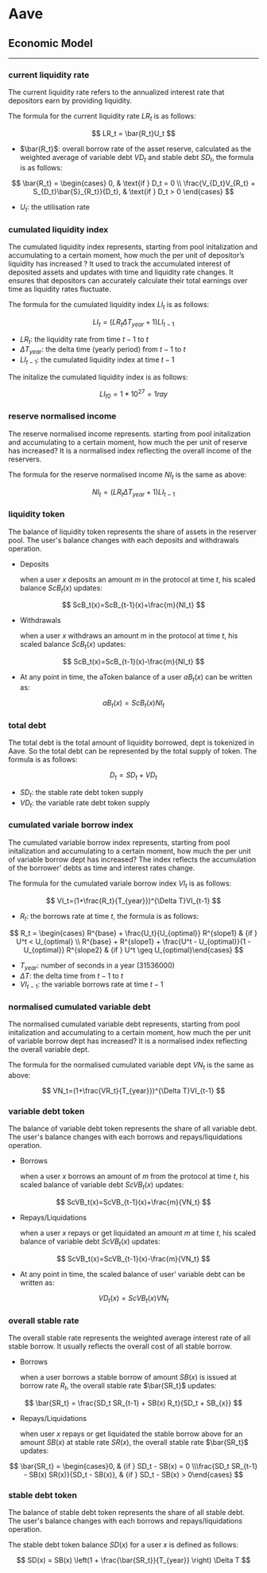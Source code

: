 # Aave

## Economic Model

---

### **current liquidity rate**

The current liquidity rate refers to the annualized interest rate that depositors earn by providing liquidity. 

The formula for the current liquidity rate $LR_t$ is as follows:

$$
LR_t = \bar{R_t}U_t
$$

- $\bar{R_t}$: overall borrow rate of the asset reserve, calculated as the weighted average of  variable debt $VD_t$ and stable debt $SD_t$, the formula is as follows:

$$
\bar{R_t} = 
\begin{cases} 
0, & \text{if } D_t = 0 \\
\frac{V_{D_t}V_{R_t} + S_{D_t}\bar{S}_{R_t}}{D_t}, & \text{if } D_t > 0 
\end{cases}
$$

- $U_t$: the utilisation rate

### **cumulated liquidity index**

The cumulated liquidity index represents, starting from pool initalization and accumulating to a certain moment, how much the per unit of depositor’s liquidity has increased ?  It used to track the accumulated interest of deposited assets and updates with time and liquidity rate changes. It ensures that depositors can accurately calculate their total earnings over time as liquidity rates fluctuate.

The formula for the cumulated liquidity index  $LI_t$ is as follows:

$$
LI_t=(LR_t\Delta T_{year}+1)LI_{t-1}
$$

- $LR_t$: the liquidity rate from time $t-1$ to $t$
- $\Delta T_{year}$: the delta time (yearly period) from $t-1$ to $t$
- $LI_{t-1}$: the cumulated liquidity index at time $t-1$

The initalize the cumulated liquidity index is as follows:

$$
LI_{t0}=1*10^{27}=1 ray
$$

### reserve normalised income

The reserve normalised income represents. starting from pool initalization and accumulating to a certain moment, how much the per unit of reserve has increased? It is a normalised index reflecting the overall income of the reservers.

The formula for the reserve normalised income $NI_t$ is the same as above:

$$
NI_t=(LR_t\Delta T_{year}+1)LI_{t-1}
$$

### liquidity token

The balance of liquidity token represents the share of assets in the reserver pool. The user's balance changes with each deposits and withdrawals operation.

- Deposits
    
    when a user $x$ deposits an amount $m$ in the protocol at time $t$, his scaled balance $ScB_t(x)$ updates:
    
$$
ScB_t(x)=ScB_{t-1}(x)+\frac{m}{NI_t}
$$
    
- Withdrawals
    
    when a user $x$ withdraws an amount $m$ in the protocol at time $t$, his scaled balance $ScB_t(x)$ updates:
    
$$
ScB_t(x)=ScB_{t-1}(x)-\frac{m}{NI_t}
$$
    
- At any point in time, the aToken balance of a user $aB_t(x)$ can be written as:

$$
aB_t(x)=ScB_t(x)NI_t
$$

### total debt

The total debt is the total amount of liquidity borrowed, dept is tokenized in Aave. So the total debt can be represented by the total supply of token. The formula is as follows:

$$
D_t=SD_t+VD_t
$$

- $SD_t$: the stable rate debt token supply
- $VD_t$: the variable rate debt token supply

### cumulated variale borrow index

The cumulated variable borrow index represents, starting from pool initalization and accumulating to a certain moment, how much the per unit of variable borrow dept has increased?  The index reflects the accumulation of the borrower’ debts as time and interest rates change.

The formula for the cumulated variale borrow index $VI_t$ is as follows:

$$
VI_t=(1+\frac{R_t}{T_{year}})^{\Delta T}VI_{t-1}
$$

- $R_t$: the borrows rate at time $t$, the formula is as follows:

$$
R_t = \begin{cases}     
R^{base} + \frac{U_t}{U_{optimal}} R^{slope1} & {if } U^t < U_{optimal} \\    
R^{base} + R^{slope1} + \frac{U^t - U_{optimal}}{1 - U_{optimal}} R^{slope2} & {if } U^t \geq U_{optimal}\end{cases}
$$

- $T_{year}$: number of seconds in a year (31536000)
- $\Delta T$: the delta time from $t-1$ to $t$
- $VI_{t-1}$: the variable borrows rate at time $t-1$

### normalised cumulated variable debt

The normalised cumulated variable debt represents, starting from pool initalization and accumulating to a certain moment, how much the per unit of variable borrow dept has increased? It is a normalised index reflecting the overall variable dept.

The formula for the normalised cumulated variable dept $VN_t$ is the same as above:

$$
VN_t=(1+\frac{VR_t}{T_{year}})^{\Delta T}VI_{t-1}
$$

### variable debt token

The balance of variable debt token represents the share of all variable debt. The user's balance changes with each borrows and repays/liquidations operation.

- Borrows
    
    when a user $x$ borrows an amount of $m$ from the protocol at time $t$, his scaled balance of variable debt $ScVB_t(x)$ updates:
    
$$
ScVB_t(x)=ScVB_{t-1}(x)+\frac{m}{VN_t}
$$
    
- Repays/Liquidations
    
    when a user $x$ repays or get liquidated an amount $m$ at time $t$, his scaled balance of variable debt $ScVB_t(x)$ updates:
    
$$
ScVB_t(x)=ScVB_{t-1}(x)-\frac{m}{VN_t}
$$
    
- At any point in time, the scaled balance of user’ variable debt can be written as:

$$
VD_t(x)=ScVB_t(x)VN_t
$$

### overall stable rate

The overall stable rate represents the weighted average interest rate of all stable borrow. It usually reflects the overall cost of all stable borrow.

- Borrows
    
    when a user borrows a stable borrow of amount $SB(x)$ is issued at borrow rate $R_t$, the overall stable rate $\bar{SR_t}$ updates:
    
$$
\bar{SR_t} = \frac{SD_t  SR_{t-1} + SB(x) R_t}{SD_t + SB_{x}}
$$
    
- Repays/Liquidations
    
    when user $x$ repays or get liquidated the stable borrow above for an amount $SB(x)$ at stable rate $SR(x)$, the overall stable rate $\bar{SR_t}$ updates:
    
$$
\bar{SR_t} = \begin{cases}0, & {if } SD_t - SB(x) = 0 \\\frac{SD_t SR_{t-1} - SB(x) SR(x)}{SD_t - SB(x)}, & {if } SD_t - SB(x) > 0\end{cases}
$$
    

### stable debt token

The balance of stable debt token represents the share of all stable debt. The user's balance changes with each borrows and repays/liquidations operation.

The stable debt token balance $SD(x)$ for a user $x$ is defined as follows:

$$
SD(x) = SB(x) \left(1 + \frac{\bar{SR_t}}{T_{year}} \right) \Delta T
$$